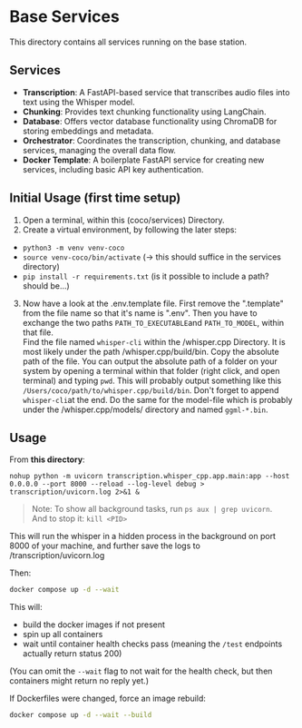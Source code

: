 # Base Services

This directory contains all services running on the base station.

## Services

- **Transcription**: A FastAPI-based service that transcribes audio files into text using the Whisper model.
- **Chunking**: Provides text chunking functionality using LangChain.
- **Database**: Offers vector database functionality using ChromaDB for storing embeddings and metadata.
- **Orchestrator**: Coordinates the transcription, chunking, and database services, managing the overall data flow.
- **Docker Template**: A boilerplate FastAPI service for creating new services, including basic API key authentication.

## Initial Usage (first time setup)
1. Open a terminal, within this (coco/services) Directory.
2. Create a virtual environment, by following the later steps:
  - `python3 -m venv venv-coco`
  - `source venv-coco/bin/activate` (-> this should suffice in the services directory)
  - `pip install -r requirements.txt` (is it possible to include a path? should be...)
3. Now have a look at the .env.template file. First remove the ".template" from the file name so that it's name is ".env". Then you have to exchange the two paths `PATH_TO_EXECUTABLE`and `PATH_TO_MODEL`, within that file.<br>
Find the file named `whisper-cli` within the /whisper.cpp Directory. It is most likely under the path /whisper.cpp/build/bin. Copy the absolute path of the file. You can output the absolute path of a folder on your system by opening a terminal within that folder (right click, and open terminal) and typing `pwd`. This will probably output something like this `/Users/coco/path/to/whisper.cpp/build/bin`. Don't forget to append `whisper-cli`at the end. Do the same for the model-file which is probably under the /whisper.cpp/models/ directory and named `ggml-*.bin`.

## Usage
From **this directory**:

```
nohup python -m uvicorn transcription.whisper_cpp.app.main:app --host 0.0.0.0 --port 8000 --reload --log-level debug > transcription/uvicorn.log 2>&1 &
```
>Note: To show all background tasks, run `ps aux | grep uvicorn`. <br> 
And to stop it: `kill <PID>`

This will run the whisper in a hidden process in the background on port 8000 of your machine, and further save the logs to /transcription/uvicorn.log

Then:
```sh
docker compose up -d --wait
```

This will:

- build the docker images if not present
- spin up all containers
- wait until container health checks pass
  (meaning the `/test` endpoints actually return status 200)

(You can omit the `--wait` flag to not wait for the health check, but then containers might return no reply yet.)

If Dockerfiles were changed, force an image rebuild:

```sh
docker compose up -d --wait --build
```